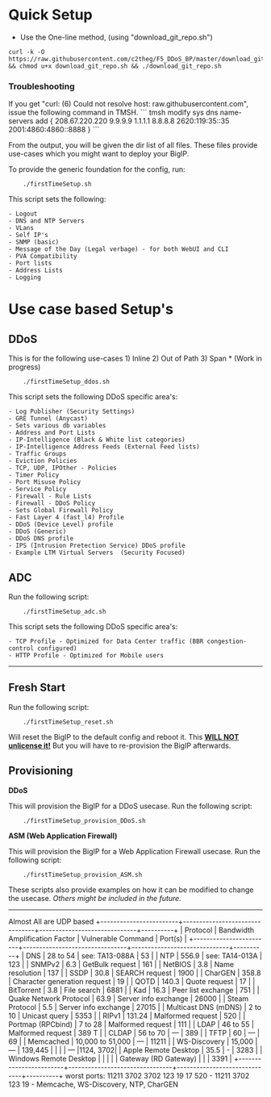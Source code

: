 <h1>Quick Setup</h1>

- Use the One-line method, (using "download_git_repo.sh")
```
curl -k -O https://raw.githubusercontent.com/c2theg/F5_DDoS_BP/master/download_git_repo.sh && chmod u+x download_git_repo.sh && ./download_git_repo.sh
```

<h3>Troubleshooting</h3>
If you get "curl: (6) Could not resolve host: raw.githubusercontent.com", issue the following command in TMSH.  
```
tmsh modify sys dns name-servers add { 208.67.220.220 9.9.9.9 1.1.1.1 8.8.8.8 2620:119:35::35 2001:4860:4860::8888 }
```

From the output, you will be given the dir list of all files. These files provide use-cases which you might want to deploy your BigIP.

To provide the generic foundation for the config, run:
```
    ./firstTimeSetup.sh
```

This script sets the following:
```
- Logout
- DNS and NTP Servers
- VLans
- Self IP's
- SNMP (basic)
- Message of the Day (Legal verbage) - for both WebUI and CLI
- PVA Compatibility
- Port lists
- Address Lists
- Logging
```

<h1>Use case based Setup's</h1>

<h2>DDoS</h2>
This is for the following use-cases
1) Inline
2) Out of Path
3) Span * (Work in progress)

```
    ./firstTimeSetup_ddos.sh
```
This script sets the following DDoS specific area's:
```
- Log Publisher (Security Settings)
- GRE Tunnel (Anycast)
- Sets various db variables
- Address and Port Lists
- IP-Intelligence (Black & White list categories)
- IP-Intelligence Address Feeds (External Feed lists)
- Traffic Groups
- Eviction Policies
- TCP, UDP, IPOther - Policies
- Timer Policy
- Port Misuse Policy
- Service Policy
- Firewall - Rule Lists
- Firewall - DDoS Policy
- Sets Global Firewall Policy
- Fast Layer 4 (fast_l4) Profile
- DDoS (Device Level) profile
- DDoS (Generic)
- DDoS DNS profile
- IPS (Intrusion Pretection Service) DDoS profile
- Example LTM Virtual Servers  (Security Focused)
```


<h2>ADC</h2>

Run the following script:
```
    ./firstTimeSetup_adc.sh
```

This script sets the following DDoS specific area's:
```
- TCP Profile - Optimized for Data Center traffic (BBR congestion-control configured)
- HTTP Profile - Optimized for Mobile users
```


<hr />

<h2>Fresh Start</h2>

Run the following script:
```
    ./firstTimeSetup_reset.sh
```
Will reset the BigIP to the default config and reboot it. This <b><u>WILL NOT unlicense it!</u></b> But you will have to re-provision the BigIP afterwards.


<h2>Provisioning</h2>

<b>DDoS</b>

This will provision the BigIP for a DDoS usecase. Run the following script:
```
    ./firstTimeSetup_provision_DDoS.sh
```

<b>ASM (Web Application Firewall)</b>

This will provision the BigIP for a Web Application Firewall usecase.  Run the following script:
```
    ./firstTimeSetup_provision_ASM.sh
```

These scripts also provide examples on how it can be modified to change the usecase. <i>Others might be included in the future. </i>

<hr />


Almost All are UDP based
+------------------------+--------------------------------+------------------------------+----------+
|        Protocol        | Bandwidth Amplification Factor |      Vulnerable Command      |  Port(s) |
+------------------------+--------------------------------+------------------------------+----------+
| DNS                    | 28 to 54                       | see: TA13-088A               |    53    |
| NTP                    | 556.9                          | see: TA14-013A               |    123   |
| SNMPv2                 | 6.3                            | GetBulk request              |    161   |
| NetBIOS                | 3.8                            | Name resolution              |    137   |
| SSDP                   | 30.8                           | SEARCH request               |    1900  |
| CharGEN                | 358.8                          | Character generation request |    19    |
| QOTD                   | 140.3                          | Quote request                |    17    |
| BitTorrent             | 3.8                            | File search                  |   6881   |
| Kad                    | 16.3                           | Peer list exchange           |   751    |
| Quake Network Protocol | 63.9                           | Server info exchange         |   26000  |
| Steam Protocol         | 5.5                            | Server info exchange         |   27015  |
| Multicast DNS (mDNS)   | 2 to 10                        | Unicast query                |   5353   |
| RIPv1                  | 131.24                         | Malformed request            |   520    |
| Portmap (RPCbind)      | 7 to 28                        | Malformed request            |   111    |
| LDAP                   | 46 to 55                       | Malformed request            |   389 T  |
| CLDAP                  | 56 to 70                       | —                            |   389    |
| TFTP                   | 60                             | —                            |   69     |
| Memcached              | 10,000 to 51,000               | —                            |  11211   |
| WS-Discovery           | 15,000                         | —                            | 139,445  |
|                        |                                | —                            |1124, 3702|
| Apple Remote Desktop   | 35.5                           | -                            |   3283   |
| Windows Remote Desktop |                                |                              |          |
|  Gateway (RD Gateway)  |                                |                              |   3391   |
+------------------------+--------------------------------+------------------------------+----------+
 worst ports:  11211 3702 3702 123 19 17 520 
    - 11211 3702 123 19
    - Memcache, WS-Discovery, NTP, CharGEN
    
